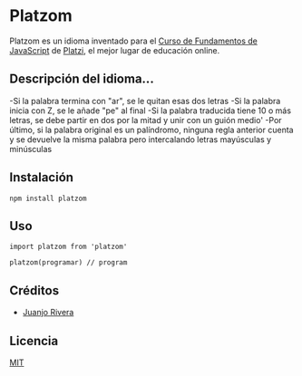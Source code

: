 # Platzom

Platzom es un idioma inventado para el [Curso de Fundamentos de JavaScript](https://platzi.com/js) de [Platzi](https://platzi.com), el mejor lugar de educación online.

## Descripción del idioma...

-Si la palabra termina con "ar", se le quitan esas dos letras
-Si la palabra inicia con Z, se le añade "pe" al final
-Si la palabra traducida tiene 10 o más letras, se debe partir en dos por la mitad y unir con un guión medio'
-Por último, si la palabra original es un palíndromo, ninguna regla anterior cuenta y se devuelve la misma palabra pero intercalando letras mayúsculas y minúsculas

## Instalación

```
npm install platzom
```

## Uso

```
import platzom from 'platzom'

platzom(programar) // program

```

## Créditos
- [Juanjo Rivera](https://www.facebook.com/Juanjo.Formiga)

## Licencia

[MIT](https://opensource.org/licenses/MIT)